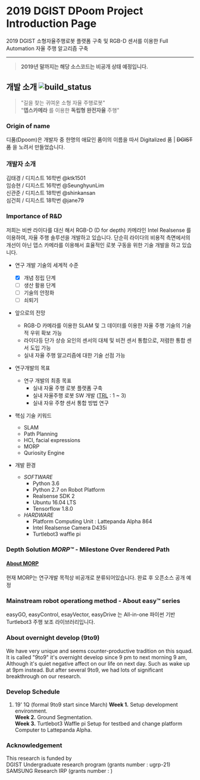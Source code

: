 2019 DGIST DPoom Project Introduction Page
===

2019 DGIST 소형자율주행로봇 플랫폼 구축 및 RGB-D 센서를 이용한 Full Automation 자율 주행 알고리즘 구축<br/>

---

>__2019년 말까지는 해당 소스코드는 비공개 상태 예정입니다.__

## 개발 소개 ![build_status](https://img.shields.io/badge/build-WIP-yellow.svg)
> "길을 찾는 귀여운 소형 자율 주행로봇" <br/>
>"__뎁스카메라__ 를 이용한 __독립형 완전자율__ 주행"

### Origin of name
디품(Dpoom)은 개발자 중 한명의 애묘인 품이의 이름을 따서 Digitalized 품 | ~~DGIST 품~~ 을 노려서 만들었습니다.

### 개발자 소개
김태경 / 디지스트 16학번 @ktk1501<br/>임승현 / 디지스트 16학번 @SeunghyunLim<br/>신관준 / 디지스트 18학번 @shinkansan<br/>심건희 / 디지스트 18학번 @jane79


### Importance of R&D
저희는 비싼 라이다를 대신 해서 RGB-D (D for depth) 카메라인 Intel Realsense 를 이용하여, 자율 주행 솔루션을 개발하고 있습니다.
단순히 라이다의 비용적 측면에서의 개선이 아닌 뎁스 카메라를 이용해서 효율적인 로봇 구동을 위한 기술 개발을 하고 있습니다.
<br/>
 - 연구 개발 기술의 세계적 수준 <br/>
    - [X] 개념 정립 단계
    - [ ] 생산 활용 단계
    - [ ] 기술의 안정화
    - [ ] 쇠퇴기
 - 앞으로의 전망
    - RGB-D 카메라를 이용한 SLAM 및 그 데이터를 이용한 자율 주행 기술의 기술적 우위 확보 가능
    - 라이다등 단가 상승 요인의 센서의 대체 및 비전 센서 통합으로, 저렴한 통합 센서 도입 가능
    - 실내 자율 주행 알고리즘에 대한 기술 선점 가능
    
 - 연구개발의 목표
    - 연구 개발의 최종 목표
        - 실내 자율 주행 로봇 플랫폼 구축
        - 실내 자율주행 로봇 SW 개발 ([TRL](https://itec.etri.re.kr/itec/sub01/sub01_07.do) : 1 ~ 3)
        - 실내 자유 주향 센서 통합 방법 연구
        
 - 핵심 기술 키워드
    - SLAM
    - Path Planning
    - HCI, facial expressions
    - MORP
    - Quriosity Engine <Region Attention Engine>
  
 - 개발 환경
    - _SOFTWARE_
      - Python 3.6
      - Python 2.7 on Robot Platform
      - Realsense SDK 2
      - Ubuntu 16.04 LTS
      - Tensorflow 1.8.0
    - _HARDWARE_
      - Platform Computing Unit : Lattepanda Alpha 864
      - Intel Realsense Camera D435i
      - Turtlebot3 waffle pi


### Depth Solution _MORP™_ - Milestone Over Rendered Path
#### [About MORP](https://github.com/shinkansan/2019-UGRP-DPoom/tree/master/MORP)
현재 MORP는 연구개발 목적상 비공개로 분류되어있습니다. 완료 후 오픈소스 공개 예정
### Mainstream robot operationg method - About easy™ series
easyGO, easyControl, esayVector, easyDrive 는 All-in-one 파이썬 기반 Turtlebot3 주행 보조 라이브러리입니다.


### About overnight develop (9to9)
We have very unique and seems counter-productive tradition on this squad. It is called "9to9" it's overnight develop since 9 pm to next morning 9 am, Although it's quiet negative affect on our life on next day. Such as wake up at 9pm instead. But after several 9to9, we had lots of  significant breakthrough on our research.

### Develop Schedule
  1. 19' 1Q (formal 9to9 start since March)
    __Week 1.__ Setup development environment.<br/>
    __Week 2.__ Ground Segmentation. <br/>
    __Week 3.__ Turtlebot3 Waffle pi Setup for testbed and change platform Computer to Lattepanda Alpha.    <br/>

### Acknowledgement
This research is funded by <br/> DGIST Undergraduate research program (grants number : ugrp-21)<br/> SAMSUNG Research IRP (grants number : )
